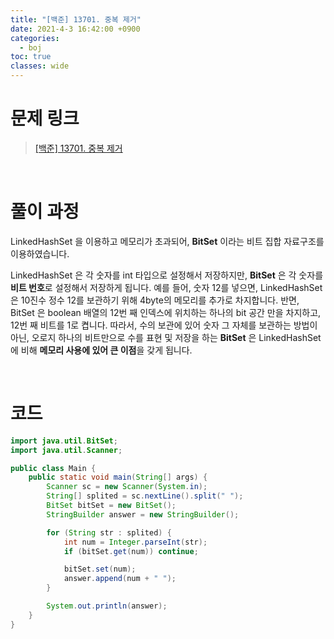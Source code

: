 ```yaml
---
title: "[백준] 13701. 중복 제거"
date: 2021-4-3 16:42:00 +0900
categories:
  - boj
toc: true
classes: wide
---
```


# 문제 링크

> [[백준] 13701. 중복 제거](https://www.acmicpc.net/problem/13701)

<br>

# 풀이 과정

LinkedHashSet 을 이용하고 메모리가 초과되어, **BitSet** 이라는 비트 집합 자료구조를 이용하였습니다.

LinkedHashSet 은 각 숫자를 int 타입으로 설정해서 저장하지만, **BitSet** 은 각 숫자를 **비트 번호**로 설정해서 저장하게 됩니다. 예를 들어, 숫자 12를 넣으면, LinkedHashSet 은 10진수 정수 12를 보관하기 위해 4byte의 메모리를 추가로 차지합니다. 반면, BitSet 은 boolean 배열의 12번 째 인덱스에 위치하는 하나의 bit 공간 만을 차지하고, 12번 째 비트를 1로 켭니다. 따라서, 수의 보관에 있어 숫자 그 자체를 보관하는 방법이 아닌, 오로지 하나의 비트만으로 수를 표현 및 저장을 하는 **BitSet** 은 LinkedHashSet 에 비해 **메모리 사용에 있어 큰 이점**을 갖게 됩니다.

<br>

# 코드

```java
import java.util.BitSet;
import java.util.Scanner;

public class Main {
    public static void main(String[] args) {
        Scanner sc = new Scanner(System.in);
        String[] splited = sc.nextLine().split(" ");
        BitSet bitSet = new BitSet();
        StringBuilder answer = new StringBuilder();

        for (String str : splited) {
            int num = Integer.parseInt(str);
            if (bitSet.get(num)) continue;

            bitSet.set(num);
            answer.append(num + " ");
        }

        System.out.println(answer);
    }
}
```